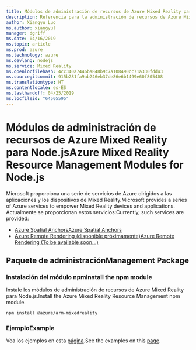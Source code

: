 ```yaml
---
title: Módulos de administración de recursos de Azure Mixed Reality para Node.js
description: Referencia para la administración de recursos de Azure Mixed Reality para Node.js
author: Xiangyu Luo
ms.author: xiangyul
manager: dgriff
ms.date: 04/16/2019
ms.topic: article
ms.prod: azure
ms.technology: azure
ms.devlang: nodejs
ms.service: Mixed Reality
ms.openlocfilehash: 4cc340a7446ba848b9c7a108490cc71a330fdd43
ms.sourcegitcommit: 915b281fa9ab246eb37de86e6b1499e60f805408
ms.translationtype: HT
ms.contentlocale: es-ES
ms.lasthandoff: 04/25/2019
ms.locfileid: "64505595"
---
```

# <a name="azure-mixed-reality-resource-management-modules-for-nodejs"></a><span data-ttu-id="74ff8-103">Módulos de administración de recursos de Azure Mixed Reality para Node.js</span><span class="sxs-lookup"><span data-stu-id="74ff8-103">Azure Mixed Reality Resource Management Modules for Node.js</span></span>

<span data-ttu-id="74ff8-104">Microsoft proporciona una serie de servicios de Azure dirigidos a las aplicaciones y los dispositivos de Mixed Reality.</span><span class="sxs-lookup"><span data-stu-id="74ff8-104">Microsoft provides a series of Azure services to empower Mixed Reality devices and applications.</span></span> <span data-ttu-id="74ff8-105">Actualmente se proporcionan estos servicios:</span><span class="sxs-lookup"><span data-stu-id="74ff8-105">Currently, such services are provided:</span></span>

* [<span data-ttu-id="74ff8-106">Azure Spatial Anchors</span><span class="sxs-lookup"><span data-stu-id="74ff8-106">Azure Spatial Anchors</span></span>](https://azure.microsoft.com/en-us/services/spatial-anchors/)
* [<span data-ttu-id="74ff8-107">Azure Remote Rendering (disponible próximamente)</span><span class="sxs-lookup"><span data-stu-id="74ff8-107">Azure Remote Rendering (To be available soon...)</span></span>](https://azure.microsoft.com/en-us/services/remote-rendering/)

## <a name="management-package"></a><span data-ttu-id="74ff8-108">Paquete de administración</span><span class="sxs-lookup"><span data-stu-id="74ff8-108">Management Package</span></span>

### <a name="install-the-npm-module"></a><span data-ttu-id="74ff8-109">Instalación del módulo npm</span><span class="sxs-lookup"><span data-stu-id="74ff8-109">Install the npm module</span></span> 

<span data-ttu-id="74ff8-110">Instale los módulos de administración de recursos de Azure Mixed Reality para Node.js.</span><span class="sxs-lookup"><span data-stu-id="74ff8-110">Install the Azure Mixed Reality Resource Management npm module.</span></span>

```bash
npm install @azure/arm-mixedreality
```

### <a name="example"></a><span data-ttu-id="74ff8-111">Ejemplo</span><span class="sxs-lookup"><span data-stu-id="74ff8-111">Example</span></span>

<span data-ttu-id="74ff8-112">Vea los ejemplos en esta [página](https://www.npmjs.com/package/@azure/arm-mixedreality).</span><span class="sxs-lookup"><span data-stu-id="74ff8-112">See the examples on this [page](https://www.npmjs.com/package/@azure/arm-mixedreality).</span></span>
